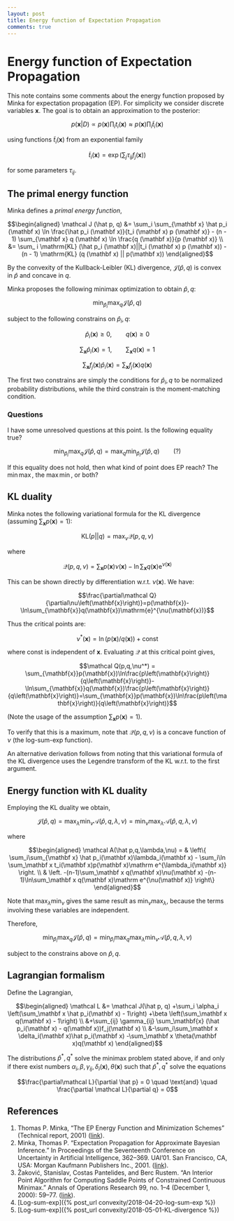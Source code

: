 ```yaml
---
layout: post
title: Energy function of Expectation Propagation
comments: true
---
```

# Energy function of Expectation Propagation

This note contains some comments about the energy function proposed by Minka for expectation propagation (EP). For simplicity we consider discrete variables $\mathbf x$. The goal is to obtain an approximation to the posterior:

$$p(\mathbf x|D) \propto p(\mathbf x) \prod_i t_i (\mathbf x)
\approx p(\mathbf x) \prod_ i \tilde t_i (\mathbf x)$$

using functions $\tilde t_i (\mathbf x)$ from an exponential family

$$\tilde t_i (\mathbf x) = \exp \left( \sum_j \tau_{ij} f_j (\mathbf x) \right)$$

for some parameters $\tau_{ij}$.

## The primal energy function

Minka defines a *primal energy function*,

$$\begin{aligned}
\mathcal J (\hat p, q)
&= \sum_i \sum_{\mathbf x} \hat p_i (\mathbf x) \ln \frac{\hat p_i (\mathbf x)}{t_i (\mathbf x) p (\mathbf x)} - (n - 1) \sum_{\mathbf x} q (\mathbf x) \ln \frac{q (\mathbf x)}{p (\mathbf x)}
\\
&= \sum_ i \mathrm{KL} (\hat p_i (\mathbf x)||t_i (\mathbf x) p (\mathbf x)) - (n - 1) \mathrm{KL} (q (\mathbf x) || p(\mathbf x))
\end{aligned}$$

By the convexity of the Kullback-Leibler (KL) divergence, $\mathcal J(\hat p,q)$ is convex in $\hat p$ and concave in $q$.

Minka proposes the following minimax optimization to obtain $\hat p, q$:

$$\min_{\hat p_i}\max_q \mathcal J (\hat p, q)$$

subject to the following constrains on $\hat p_i, q$:

$$\hat p_i(\mathbf x) \ge 0, \qquad q(\mathbf x) \ge 0$$

$$\sum_{\mathbf x}\hat p_i (\mathbf x) = 1,\qquad \sum_{\mathbf x}q\left(\mathbf x\right) = 1$$

$$\sum_{\mathbf x} f_j (\mathbf x) \hat p_i (\mathbf x) = \sum_{\mathbf x} f_j (\mathbf x) q(\mathbf x)$$

The first two constrains are simply the conditions for $\hat p_i,q$ to be normalized probability distributions, while the third constrain is the moment-matching condition.

### Questions

I have some unresolved questions at this point. Is the following equality true?

$$\min_{\hat p_i}\max_q \mathcal J (\hat p, q)
= \max_q\min_{\hat p_i} \mathcal J (\hat p, q)\qquad \text{(?)}$$

If this equality does not hold, then what kind of point does EP reach? The $\min\max$, the $\max\min$, or both?

## KL duality

Minka notes the following variational formula for the KL divergence (assuming $\sum_\mathbf x p(\mathbf x)=1)$:

$$\mathrm{KL}(p||q) = \max_\nu \mathcal Q(p,q,\nu)$$

where

$$\mathcal Q(p,q,\nu) = \sum_{\mathbf x} p(\mathbf x) \nu(\mathbf x) - \ln \sum_{\mathbf x} q(\mathbf x) \mathrm e^{\nu(\mathbf x)}$$

This can be shown directly by differentiation w.r.t. $\nu(\mathbf x)$. We have:

$$\frac{\partial\mathcal Q}{\partial\nu\left(\mathbf{x}\right)}=p(\mathbf{x})-\ln\sum_{\mathbf{x}}q(\mathbf{x})\mathrm{e}^{\nu(\mathbf{x})}$$

Thus the critical points are:

$$\nu^*(\mathbf x) = \ln(p(\mathbf x)/q(\mathbf x)) + \text{const}$$

where $\text{const}$ is independent of $\mathbf x$. Evaluating $\mathcal Q$ at this critical point gives,

$$\mathcal Q(p,q,\nu^*) = \sum_{\mathbf{x}}p(\mathbf{x})\ln\frac{p\left(\mathbf{x}\right)}{q\left(\mathbf{x}\right)}-\ln\sum_{\mathbf{x}}q(\mathbf{x})\frac{p\left(\mathbf{x}\right)}{q\left(\mathbf{x}\right)}=\sum_{\mathbf{x}}p(\mathbf{x})\ln\frac{p\left(\mathbf{x}\right)}{q\left(\mathbf{x}\right)}$$

(Note the usage of the assumption $\sum_\mathbf x p(\mathbf x)=1$).

To verify that this is a maximum, note that $\mathcal Q(p,q,\nu)$ is a concave function of $\nu$ (the log-sum-exp function).

An alternative derivation follows from noting that this variational formula of the KL divergence uses the Legendre transform of the KL w.r.t. to the first argument.

## Energy function with KL duality

Employing the KL duality we obtain,

$$\mathcal J (\hat p,q) = \max_\lambda\min_\nu \mathcal A(\hat p,q,\lambda,\nu)
= \min_\nu\max_\lambda \mathcal A(\hat p,q,\lambda,\nu)$$

where

$$\begin{aligned}
\mathcal A(\hat p,q,\lambda,\nu) =
& \left\{
    \sum_i\sum_{\mathbf x} \hat p_i(\mathbf x)\lambda_i(\mathbf x) - \sum_i\ln \sum_\mathbf x t_i(\mathbf x)p(\mathbf x)\mathrm e^{\lambda_i(\mathbf x)}
\right. \\
& \left.
    -(n-1)\sum_\mathbf x q(\mathbf x)\nu(\mathbf x)
    -(n-1)\ln\sum_\mathbf x q(\mathbf x)\mathrm e^{\nu(\mathbf x)}
\right\}
\end{aligned}$$

Note that $\max_\lambda\min_\nu$ gives the same result as $\min_\nu\max_\lambda$, because the terms involving these variables are independent.

Therefore,

$$\min_{\hat p_i}\max_q \mathcal J (\hat p, q)
= \min_{\hat p_i}\max_q\max_\lambda\min_\nu \mathcal A(\hat p,q,\lambda,\nu)$$

subject to the constrains above on $\hat p,q$.

## Lagrangian formalism

Define the Lagrangian,

$$\begin{aligned}
\mathcal L
&= \mathcal J(\hat p, q)
+\sum_i \alpha_i \left(\sum_\mathbf x \hat p_i(\mathbf x) - 1\right)
+\beta \left(\sum_\mathbf x q(\mathbf x) - 1\right) \\
&+\sum_{ij} \gamma_{ij} \sum_\mathbf{x} (\hat p_i(\mathbf x) - q(\mathbf x))f_j(\mathbf x) \\
&-\sum_i\sum_\mathbf x \delta_i(\mathbf x)\hat p_i(\mathbf x)
-\sum_\mathbf x \theta(\mathbf x)q(\mathbf x)
\end{aligned}$$

The distributions $\hat p^*,q^*$ solve the minimax problem stated above, if and only if there exist numbers $\alpha_i,\beta,\gamma_{ij},\delta_i(\mathbf x),\theta(\mathbf x)$ such that $\hat p^*,q^*$ solve the equations

$$\frac{\partial\mathcal L}{\partial \hat p} = 0
\quad \text{and} \quad
\frac{\partial \mathcal L}{\partial q} = 0$$

## References

1. Thomas P. Minka, “The EP Energy Function and Minimization Schemes” (Technical report, 2001) ([link](https://tminka.github.io/papers/ep/minka-ep-energy.pdf)).
2. Minka, Thomas P. “Expectation Propagation for Approximate Bayesian Inference.” In Proceedings of the Seventeenth Conference on Uncertainty in Artificial Intelligence, 362–369. UAI’01. San Francisco, CA, USA: Morgan Kaufmann Publishers Inc., 2001. ([link](http://dl.acm.org/citation.cfm?id=2074022.2074067)).
3. Žaković, Stanislav, Costas Pantelides, and Berc Rustem. “An Interior Point Algorithm for Computing Saddle Points of Constrained Continuous Minimax.” Annals of Operations Research 99, no. 1–4 (December 1, 2000): 59–77. ([link](https://doi.org/10.1023/A:1019284715657)).
4. [Log-sum-exp]({% post_url convexity/2018-04-20-log-sum-exp %})
5. [Log-sum-exp]({% post_url convexity/2018-05-01-KL-divergence %})